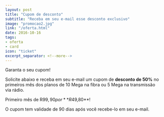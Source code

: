 ```yaml
---
layout: post
title: "Cupom de desconto"
subtitle: "Receba em seu e-mail esse desconto exclusivo"
image: "promocao2.jpg"
link: "/oferta.html"
date: 2016-10-16
tags:
- oferta
- card
icon: "ticket"
excerpt_separator: <!--more-->
---
```


Garanta o seu cupom!

Solicite abaixo e receba em seu e-mail um cupom de **desconto de 50%** no primeiros mês dos planos de 10 Mega na fibra ou 5 Mega na transmissão via rádio.

Primeiro mês de R$99,90 por **R$49,80**!
<!--more-->

O cupom tem validade de 90 dias após você recebe-lo em seu e-mail.